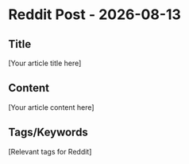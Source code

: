 # Reddit Post - 2026-08-13

## Title
[Your article title here]

## Content
[Your article content here]

## Tags/Keywords
[Relevant tags for Reddit]
